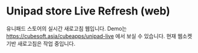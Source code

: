 # Unipad store Live Refresh (web)
유니패드 스토어의 실시간 새로고침 웹입니다.
Demo는 https://cubesoft.asia/cubeapps/unipad-live 에서 보실 수 있습니다.
현재 웹소켓 기반 새로고침은 작업 중입니다.